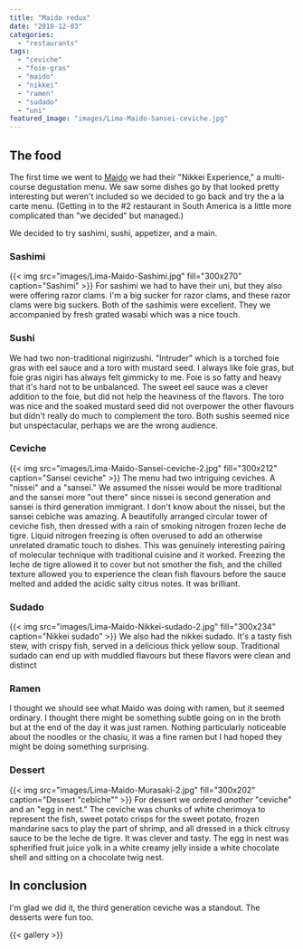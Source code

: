 ```yaml
---
title: "Maido redux"
date: "2018-12-03"
categories: 
  - "restaurants"
tags: 
  - "ceviche"
  - "foie-gras"
  - "maido"
  - "nikkei"
  - "ramen"
  - "sudado"
  - "uni"
featured_image: "images/Lima-Maido-Sansei-ceviche.jpg"
---
```


## The food

The first time we went to [Maido](/maido/) we
had their "Nikkei Experience," a multi-course degustation menu. We saw
some dishes go by that looked pretty interesting but weren't included
so we decided to go back and try the a la carte menu. (Getting in to
the #2 restaurant in South America is a little more complicated than
"we decided" but managed.)

We decided to try sashimi, sushi, appetizer, and a main.

### Sashimi

{{< img src="images/Lima-Maido-Sashimi.jpg" fill="300x270" caption="Sashimi" >}}
For sashimi we had to have their uni, but they also were offering
razor clams. I'm a big sucker for razor clams, and these razor clams
were big suckers. Both of the sashimis were excellent. They we
accompanied by fresh grated wasabi which was a nice touch.

### Sushi

We had two non-traditional nigirizushi. "Intruder" which is a torched
foie gras with eel sauce and a toro with mustard seed. I always like
foie gras, but foie gras nigiri has always felt gimmicky to me. Foie
is so fatty and heavy that it's hard not to be unbalanced. The sweet
eel sauce was a clever addition to the foie, but did not help the
heaviness of the flavors. The toro was nice and the soaked mustard
seed did not overpower the other flavours but didn't really do much to
complement the toro. Both sushis seemed nice but unspectacular,
perhaps we are the wrong audience.

### Ceviche

{{< img src="images/Lima-Maido-Sansei-ceviche-2.jpg" fill="300x212" caption="Sansei ceviche" >}}
The menu had two intriguing ceviches. A "nissei" and a "sansei." We
assumed the nissei would be more traditional and the sansei more "out
there" since nissei is second generation and sansei is third
generation immigrant. I don't know about the nissei, but the sansei
cebiche was amazing. A beautifully arranged circular tower of ceviche
fish, then dressed with a rain of smoking nitrogen frozen leche de
tigre. Liquid nitrogen freezing is often overused to add an otherwise
unrelated dramatic touch to dishes. This was genuinely interesting
pairing of molecular technique with traditional cuisine and it
worked. Freezing the leche de tigre allowed it to cover but not
smother the fish, and the chilled texture allowed you to experience
the clean fish flavours before the sauce melted and added the acidic
salty citrus notes. It was brilliant.

### Sudado

{{< img src="images/Lima-Maido-Nikkei-sudado-2.jpg" fill="300x234" caption="Nikkei sudado" >}}
We also had the nikkei sudado. It's a tasty fish stew, with crispy
fish, served in a delicious thick yellow soup. Traditional sudado can
end up with muddled flavours but these flavors were clean and distinct

### Ramen

I thought we should see what Maido was doing with ramen, but it seemed
ordinary. I thought there might be something subtle going on in the
broth but at the end of the day it was just ramen. Nothing
particularly noticeable about the noodles or the chasiu, it was a fine
ramen but I had hoped they might be doing something surprising.

### Dessert

{{< img src="images/Lima-Maido-Murasaki-2.jpg" fill="300x202" caption="Dessert \"cebiche\"" >}}
For dessert we ordered _another_ "ceviche" and an "egg in nest." The
ceviche was chunks of white cherimoya to represent the fish, sweet
potato crisps for the sweet potato, frozen mandarine sacs to play the
part of shrimp, and all dressed in a thick citrusy sauce to be the
leche de tigre. It was clever and tasty. The egg in nest was
spherified fruit juice yolk in a white creamy jelly inside a white
chocolate shell and sitting on a chocolate twig nest.

## In conclusion

I'm glad we did it, the third generation ceviche was a standout. The
desserts were fun too.

{{< gallery >}}
